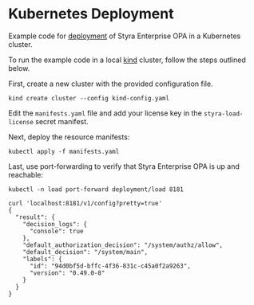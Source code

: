 # Kubernetes Deployment

Example code for [deployment](https://docs.styra.com/load/installation/deployment) of Styra Enterprise OPA in a Kubernetes cluster.

To run the example code in a local [kind](https://kind.sigs.k8s.io) cluster, follow the steps outlined below.

First, create a new cluster with the provided configuration file.

```shell
kind create cluster --config kind-config.yaml
```

Edit the `manifests.yaml` file and add your license key in the `styra-load-license` secret manifest.

Next, deploy the resource manifests:

```shell
kubectl apply -f manifests.yaml
```

Last, use port-forwarding to verify that Styra Enterprise OPA is up and reachable:

```shell
kubectl -n load port-forward deployment/load 8181
```

```shell
curl 'localhost:8181/v1/config?pretty=true'
{
  "result": {
    "decision_logs": {
      "console": true
    },
    "default_authorization_decision": "/system/authz/allow",
    "default_decision": "/system/main",
    "labels": {
      "id": "94d0bf5d-bffc-4f36-831c-c45a0f2a9263",
      "version": "0.49.0-8"
    }
  }
}
```
